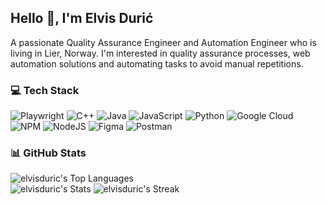 
<h2 align="left">Hello 👋, I'm Elvis Durić</h2>
<p align="" widht="300">A passionate Quality Assurance Engineer and Automation Engineer who is living in Lier, Norway. I'm interested in quality assurance processes, web automation solutions and automating tasks to avoid manual repetitions.</p>


### 💻 Tech Stack
![Playwright](https://img.shields.io/static/v1?style=flat&message=Playwright&color=2EAD33&logo=Playwright&logoColor=FFFFFF&label=)
![C++](https://img.shields.io/badge/c++-%2300599C.svg?style=flat&logo=c%2B%2B&logoColor=white)
![Java](https://img.shields.io/badge/Java-ED8B00?style=flat&logo=openjdk&logoColor=white)
![JavaScript](https://img.shields.io/badge/javascript-%23323330.svg?style=flat&logo=javascript&logoColor=%23F7DF1E) 
![Python](https://img.shields.io/badge/python-3670A0?style=flat&logo=python&logoColor=ffdd54)
![Google Cloud](https://img.shields.io/badge/Google%20Cloud-%234285F4.svg?style=flat&logo=google-cloud&logoColor=white)
![NPM](https://img.shields.io/badge/NPM-%23000000.svg?style=flat&logo=npm&logoColor=white) 
![NodeJS](https://img.shields.io/badge/node.js-6DA55F?style=flat&logo=node.js&logoColor=white)
![Figma](https://img.shields.io/badge/figma-%23F24E1E.svg?style=flat&logo=figma&logoColor=white) 
![Postman](https://img.shields.io/badge/Postman-FF6C37?style=flat&logo=postman&logoColor=white)

### 📊 GitHub Stats
![elvisduric's Top Languages](https://github-readme-stats.vercel.app/api/top-langs/?username=elvisduric&theme=default&show_icons=true&hide_border=true&layout=compact)</br>
![elvisduric's Stats](https://github-readme-stats.vercel.app/api?username=elvisduric&theme=default&show_icons=true&hide_border=true&count_private=true)
![elvisduric's Streak](https://github-readme-streak-stats.herokuapp.com/?user=elvisduric&theme=default&hide_border=true)
